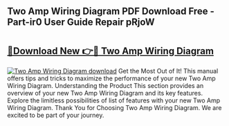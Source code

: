 ## Two Amp Wiring Diagram PDF Download Free - Part-ir0 User Guide Repair pRjoW

# <h2><a href="http://dfnef9.blite.top/?on=Two+Amp+Wiring+Diagram">🔗Download New 👉🔴 Two Amp Wiring Diagram</a></h2>

[![Two Amp Wiring Diagram download](https://i.imgur.com/lujVjoI.png)](http://dfnef9.blite.top/?on=Two+Amp+Wiring+Diagram)
Get the Most Out of It! This manual offers tips and tricks to maximize the performance of your new Two Amp Wiring Diagram. Understanding the Product This section provides an overview of your new Two Amp Wiring Diagram and its key features. Explore the limitless possibilities of list of features with your new Two Amp Wiring Diagram. Thank You for Choosing Two Amp Wiring Diagram. We are excited to be part of your journey.
